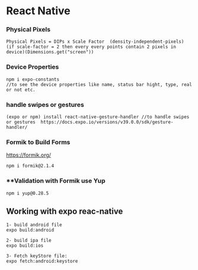 # **React Native**

### **Physical Pixels**
```
Physical Pixels = DIPs x Scale Factor  (density-independent-pixels) (if scale-factor = 2 then every every points contain 2 pixels in device)(Dimensions.get("screen")) 
```

### **Device Properties**
```
npm i expo-constants  
//to see the device properties like name, status bar hight, type, real or not etc.
```

### **handle swipes or gestures**
```
(expo or npm) install react-native-gesture-handler //to handle swipes or gestures  https://docs.expo.io/versions/v39.0.0/sdk/gesture-handler/ 
```

### **Formik to Build Forms**
https://formik.org/
```
npm i formik@2.1.4
```
### **Validation with Formik use Yup 
```
npm i yup@0.28.5
```

## **Working with expo reac-native**
```
1- build android file
expo build:android

2- build ipa file
expo build:ios

3- Fetch keyStore file:
expo fetch:android:keystore

```
